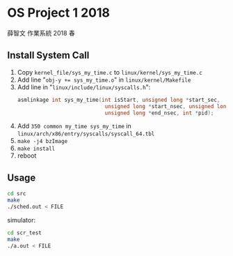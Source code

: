 # OS Project 1 2018

薛智文 作業系統 2018 春

## Install System Call

1. Copy `kernel_file/sys_my_time.c` to `linux/kernel/sys_my_time.c`
2. Add line "`obj-y += sys_my_time.o`" in `linux/kernel/Makefile`
3. Add line in "`linux/include/linux/syscalls.h`":
    ```c
    asmlinkage int sys_my_time(int isStart, unsigned long *start_sec,
                                unsigned long *start_nsec, unsigned long *end_sec,
                                unsigned long *end_nsec, int *pid);
    ```
4. Add `350 common my_time sys_my_time` in `linux/arch/x86/entry/syscalls/syscall_64.tbl`
5. `make -j4 bzImage`
6. `make install`
7. reboot

## Usage

```sh
cd src
make
./sched.out < FILE
```

simulator:

```sh
cd scr_test
make
./a.out < FILE
```